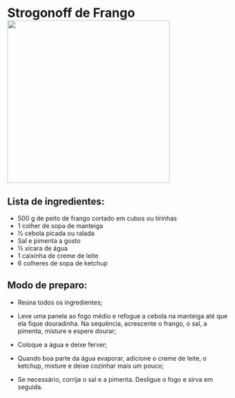 # Strogonoff de Frango<img title="" src="file:///C:/Users/kalin/Downloads/strogonoff-de-frango-simples-00-730x546.jpg" alt="" width="369" data-align="left">

## Lista de ingredientes:

- 500 g de peito de frango cortado em cubos ou tirinhas
- 1 colher de sopa de manteiga
- ½ cebola picada ou ralada
- Sal e pimenta a gosto
- ½ xícara de água
- 1 caixinha de creme de leite
- 6 colheres de sopa de ketchup

## Modo de preparo:

- Reúna todos os ingredientes;

- Leve uma panela ao fogo médio e refogue a cebola na manteiga até que ela fique douradinha. Na sequência, acrescente o frango, o sal, a pimenta, misture e espere dourar;

- Coloque a água e deixe ferver;

- Quando boa parte da água evaporar, adicione o creme de leite, o ketchup, misture e deixe cozinhar mais um pouco;

- Se necessário, corrija o sal e a pimenta. Desligue o fogo e sirva em seguida.


